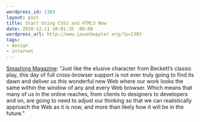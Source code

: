 ```yaml
--- 
wordpress_id: 1303
layout: post
title: Start Using CSS3 and HTML5 Now
date: 2010-12-11 10:01:26 -06:00
wordpress_url: http://www.jasonheppler.org/?p=1303
tags:
- design
- internet
---
```

<a href="http://www.smashingmagazine.com/2010/12/10/why-we-should-start-using-css3-and-html5-today/">Smashing Magazine</a>: "Just like the elusive character from Beckett’s classic play, this day of full cross-browser support is not ever truly going to find its dawn and deliver us this wonderful new Web where our work looks the same within the window of any and every Web browser. Which means that many of us in the online reaches, from clients to designers to developers and on, are going to need to adjust our thinking so that we can realistically approach the Web as it is now, and more than likely how it will be in the future."
